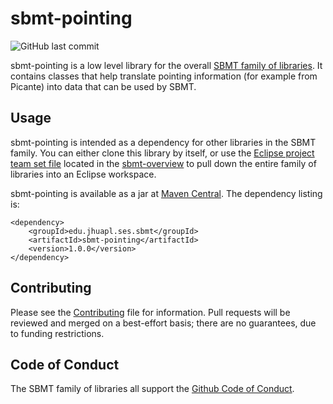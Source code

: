 # sbmt-pointing

![GitHub last commit](https://img.shields.io/github/last-commit/NASA-Planetary-Science/sbmt-pointing)

sbmt-pointing is a low level library for the overall [SBMT family of libraries](https://github.com/orgs/NASA-Planetary-Science/teams/sbmt/repositories). It contains classes that help translate pointing information (for example from Picante) into data that can be used by SBMT.


## Usage

sbmt-pointing is intended as a dependency for other libraries in the SBMT family.  You can either clone this library by itself, or use the [Eclipse project team set file](https://github.com/orgs/NASA-Planetary-Science/teams/sbmt/repositories/sbmt-overview/teamProjectSet.psf) located in the [sbmt-overview](https://github.com/orgs/NASA-Planetary-Science/teams/sbmt/repositories/sbmt-overview) to pull down the entire family of libraries into an Eclipse workspace.

sbmt-pointing is available as a jar at [Maven Central](https://central.sonatype.com/artifact/edu.jhuapl.ses/sbmt-pointing).  The dependency listing is:

```
<dependency>
    <groupId>edu.jhuapl.ses.sbmt</groupId>
    <artifactId>sbmt-pointing</artifactId>
    <version>1.0.0</version>
</dependency>
```


## Contributing

Please see the [Contributing](Contributing.md) file for information. Pull requests will be reviewed and merged on a best-effort basis; there are no guarantees, due to funding restrictions.

## Code of Conduct

The SBMT family of libraries all support the [Github Code of Conduct](https://docs.github.com/en/site-policy/github-terms/github-community-code-of-conduct).


